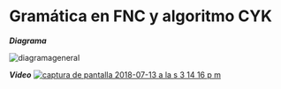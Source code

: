 # Gramática en FNC y algoritmo CYK #



***Diagrama***

![diagramageneral](https://user-images.githubusercontent.com/17281733/33591171-e1826450-d951-11e7-9d67-a58064957dde.PNG)

***Video***
[![captura de pantalla 2018-07-13 a la s 3 14 16 p m](https://user-images.githubusercontent.com/17281733/42711956-6ef7b104-86af-11e8-95c0-c985740e24c6.png)](https://www.youtube.com/watch?v=UjZrYzHZFxo)
